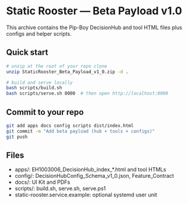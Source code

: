 # Static Rooster — Beta Payload v1.0

This archive contains the Pip-Boy DecisionHub and tool HTML files plus configs and helper scripts.

## Quick start
```bash
# unzip at the root of your repo clone
unzip StaticRooster_Beta_Payload_v1_0.zip -d .

# build and serve locally
bash scripts/build.sh
bash scripts/serve.sh 8000  # then open http://localhost:8000
```

## Commit to your repo
```bash
git add apps docs config scripts dist/index.html
git commit -m "Add beta payload (hub + tools + configs)"
git push
```

## Files
- apps/: EH1003006_DecisionHub_index_*.html and tool HTMLs
- config/: DecisionHubConfig_Schema_v1_0.json, Feature_Contract
- docs/: UI Kit and PDFs
- scripts/: build.sh, serve.sh, serve.ps1
- static-rooster.service.example: optional systemd user unit
